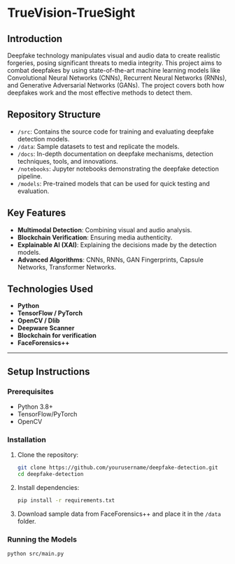 # TrueVision-TrueSight

## Introduction
Deepfake technology manipulates visual and audio data to create realistic forgeries, posing significant threats to media integrity. This project aims to combat deepfakes by using state-of-the-art machine learning models like Convolutional Neural Networks (CNNs), Recurrent Neural Networks (RNNs), and Generative Adversarial Networks (GANs). The project covers both how deepfakes work and the most effective methods to detect them.

## Repository Structure
- `/src`: Contains the source code for training and evaluating deepfake detection models.
- `/data`: Sample datasets to test and replicate the models.
- `/docs`: In-depth documentation on deepfake mechanisms, detection techniques, tools, and innovations.
- `/notebooks`: Jupyter notebooks demonstrating the deepfake detection pipeline.
- `/models`: Pre-trained models that can be used for quick testing and evaluation.

## Key Features
- **Multimodal Detection**: Combining visual and audio analysis.
- **Blockchain Verification**: Ensuring media authenticity.
- **Explainable AI (XAI)**: Explaining the decisions made by the detection models.
- **Advanced Algorithms**: CNNs, RNNs, GAN Fingerprints, Capsule Networks, Transformer Networks.

## Technologies Used
- **Python**
- **TensorFlow / PyTorch**
- **OpenCV / Dlib**
- **Deepware Scanner**
- **Blockchain for verification**
- **FaceForensics++**

---

## Setup Instructions

### Prerequisites
- Python 3.8+
- TensorFlow/PyTorch
- OpenCV

### Installation
1. Clone the repository:
    ```bash
    git clone https://github.com/yourusername/deepfake-detection.git
    cd deepfake-detection
    ```

2. Install dependencies:
    ```bash
    pip install -r requirements.txt
    ```

3. Download sample data from FaceForensics++ and place it in the `/data` folder.

### Running the Models
```bash
python src/main.py
